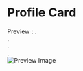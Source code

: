 # Profile Card
  
Preview : 
.  
.  
.  
.  
![Preview Image](https://user-images.githubusercontent.com/32680794/85199061-6ee88b00-b30a-11ea-9b2d-7a149ecf4468.png)
